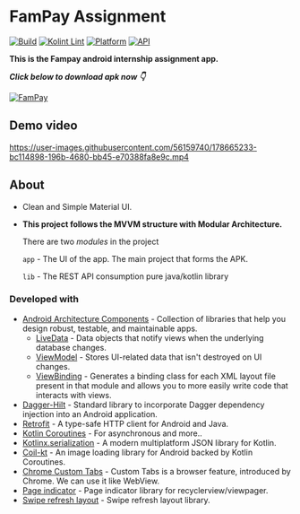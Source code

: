 # FamPay Assignment 
[![Build](https://github.com/Haid-Faiz/Fampay_Assignment/actions/workflows/build_ci.yml/badge.svg)](https://github.com/Haid-Faiz/Fampay_Assignment/actions/workflows/build_ci.yml)
[![Kolint Lint](https://github.com/Haid-Faiz/Fampay_Assignment/actions/workflows/kotlin_lint_ci.yml/badge.svg)](https://github.com/Haid-Faiz/Fampay_Assignment/actions/workflows/kotlin_lint_ci.yml)
[![Platform](https://img.shields.io/badge/platform-android-blue.svg)](http://developer.android.com/index.html)
[![API](https://img.shields.io/badge/API-23%2B-blue.svg?style=flat)](https://android-arsenal.com/api?level=23)

**This is the Fampay android internship assignment app.**

***Click below to download apk now 👇***

[![FamPay](https://img.shields.io/badge/FamPay-Download-%23f59042?style=for-the-badge&logo=android)](https://github.com/Haid-Faiz/Fampay_Assignment/releases/download/v1.0.0/app-debug.apk)

## Demo video

https://user-images.githubusercontent.com/56159740/178665233-bc114898-196b-4680-bb45-e70388fa8e9c.mp4


## About

- Clean and Simple Material UI.

- **This project follows the MVVM structure with Modular Architecture.**

  There are two _modules_ in the project

  `app` - The UI of the app. The main project that forms the APK.
  
  `lib` - The REST API consumption pure java/kotlin library

### Developed with
- [Android Architecture Components](https://developer.android.com/topic/libraries/architecture) - Collection of libraries that help you design robust, testable, and maintainable apps.
  - [LiveData](https://developer.android.com/topic/libraries/architecture/livedata) - Data objects that notify views when the underlying database changes.
  - [ViewModel](https://developer.android.com/topic/libraries/architecture/viewmodel) - Stores UI-related data that isn't destroyed on UI changes.
  - [ViewBinding](https://developer.android.com/topic/libraries/view-binding) - Generates a binding class for each XML layout file present in that module and allows you to more easily write code that interacts with views.
- [Dagger-Hilt](https://dagger.dev/hilt/) - Standard library to incorporate Dagger dependency injection into an Android application.
- [Retrofit](https://square.github.io/retrofit/) - A type-safe HTTP client for Android and Java.
- [Kotlin Coroutines](https://kotlinlang.org/docs/reference/coroutines-overview.html) - For asynchronous and more..
- [Kotlinx.serialization](https://github.com/Kotlin/kotlinx.serialization) - A modern multiplatform JSON library for Kotlin.
- [Coil-kt](https://coil-kt.github.io/coil/) - An image loading library for Android backed by Kotlin Coroutines.
- [Chrome Custom Tabs](https://developer.chrome.com/docs/android/custom-tabs/overview/) - Custom Tabs is a browser feature, introduced by Chrome. We can use it like WebView.
- [Page indicator](https://github.com/ongakuer/CircleIndicator) - Page indicator library for recyclerview/viewpager.
- [Swipe refresh layout](https://developer.android.com/jetpack/androidx/releases/swiperefreshlayout) - Swipe refresh layout library.
